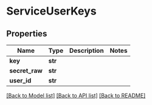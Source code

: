 # ServiceUserKeys

## Properties
Name | Type | Description | Notes
------------ | ------------- | ------------- | -------------
**key** | **str** |  | 
**secret_raw** | **str** |  | 
**user_id** | **str** |  | 

[[Back to Model list]](../README.md#documentation-for-models) [[Back to API list]](../README.md#documentation-for-api-endpoints) [[Back to README]](../README.md)

